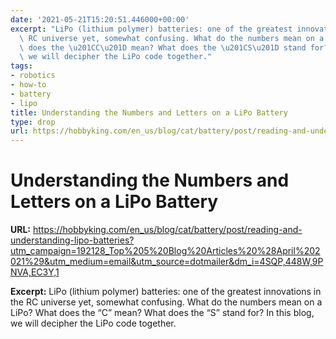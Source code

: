 ```yaml
---
date: '2021-05-21T15:20:51.446000+00:00'
excerpt: "LiPo (lithium polymer) batteries: one of the greatest innovations in the\
  \ RC universe yet, somewhat confusing. What do the numbers mean on a LiPo? What\
  \ does the \u201CC\u201D mean? What does the \u201CS\u201D stand for? In this blog,\
  \ we will decipher the LiPo code together."
tags:
- robotics
- how-to
- battery
- lipo
title: Understanding the Numbers and Letters on a LiPo Battery
type: drop
url: https://hobbyking.com/en_us/blog/cat/battery/post/reading-and-understanding-lipo-batteries?utm_campaign=192128_Top%205%20Blog%20Articles%20%28April%202021%29&utm_medium=email&utm_source=dotmailer&dm_i=4SQP,448W,9PNVA,EC3Y,1
---
```


# Understanding the Numbers and Letters on a LiPo Battery

**URL:** https://hobbyking.com/en_us/blog/cat/battery/post/reading-and-understanding-lipo-batteries?utm_campaign=192128_Top%205%20Blog%20Articles%20%28April%202021%29&utm_medium=email&utm_source=dotmailer&dm_i=4SQP,448W,9PNVA,EC3Y,1

**Excerpt:** LiPo (lithium polymer) batteries: one of the greatest innovations in the RC universe yet, somewhat confusing. What do the numbers mean on a LiPo? What does the “C” mean? What does the “S” stand for? In this blog, we will decipher the LiPo code together.
